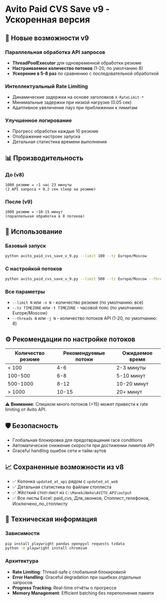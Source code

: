 # Avito Paid CVS Save v9 - Ускоренная версия

## 🚀 Новые возможности v9

### Параллельная обработка API запросов
- **ThreadPoolExecutor** для одновременной обработки резюме
- **Настраиваемое количество потоков** (1-20, по умолчанию 8)
- **Ускорение в 5-8 раз** по сравнению с последовательной обработкой

### Интеллектуальный Rate Limiting
- Динамические задержки на основе заголовков `X-RateLimit-*`
- Минимальные задержки при низкой нагрузке (0.05 сек)
- Адаптивное увеличение пауз при приближении к лимитам

### Улучшенное логирование
- Прогресс обработки каждые 10 резюме
- Отображение настроек запуска
- Детальная статистика времени выполнения

## 📊 Производительность

### До (v8)
```
1000 резюме = ~1 час 23 минуты
(2 API запроса + 0.2 сек sleep на резюме)
```

### После (v9)
```
1000 резюме = ~10-15 минут
(параллельная обработка в 8 потоков)
```

## 🔧 Использование

### Базовый запуск
```bash
python avito_paid_cvs_save_v_9.py --limit 100 --tz Europe/Moscow
```

### С настройкой потоков
```bash
python avito_paid_cvs_save_v_9.py --limit 500 --tz Europe/Moscow --threads 12
```

### Все параметры
- `--limit N` или `-n N` - количество резюме (по умолчанию: все)
- `--tz TIMEZONE` или `-t TIMEZONE` - часовой пояс (по умолчанию: Europe/Moscow)  
- `--threads N` или `-j N` - количество потоков API (1-20, по умолчанию: 8)

## ⚙️ Рекомендации по настройке потоков

| Количество резюме | Рекомендуемые потоки | Ожидаемое время |
|-------------------|---------------------|-----------------|
| < 100             | 4-6                 | 2-3 минуты      |
| 100-500           | 6-8                 | 5-10 минут      |
| 500-1000          | 8-12                | 10-20 минут     |
| > 1000            | 10-15               | 20+ минут       |

⚠️ **Внимание**: Слишком много потоков (>15) может привести к rate limiting от Avito API.

## 🛡️ Безопасность

- Глобальная блокировка для предотвращения race conditions
- Автоматическое снижение скорости при достижении лимитов API
- Graceful handling ошибок сети и тайм-аутов

## 📈 Сохраненные возможности из v8

- ✅ Колонка `updated_at_api` рядом с `updated_at_web`
- ✅ Детальная статистика по файлам стоплиста  
- ✅ Жёсткий стоп-лист из `C:\ManekiNeko\AVITO_API\output`
- ✅ Все листы Excel: paid_cvs, Для_звонков, Стоплист_телефонов, Исключено_по_стоплисту

## 🔧 Техническая информация

### Зависимости
```bash
pip install playwright pandas openpyxl requests tzdata
python -m playwright install chromium
```

### Архитектура
- **Rate Limiting**: Thread-safe с глобальной блокировкой
- **Error Handling**: Graceful degradation при ошибках отдельных запросов
- **Progress Tracking**: Real-time отчёты о прогрессе
- **Memory Management**: Efficient batching без переполнения памяти